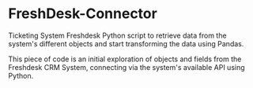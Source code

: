 # FreshDesk-Connector
Ticketing System Freshdesk Python script to retrieve data from the system's different objects and start transforming the data using Pandas.

This piece of code is an initial exploration of objects and fields from the Freshdesk CRM System, connecting via the system's available API using Python.
